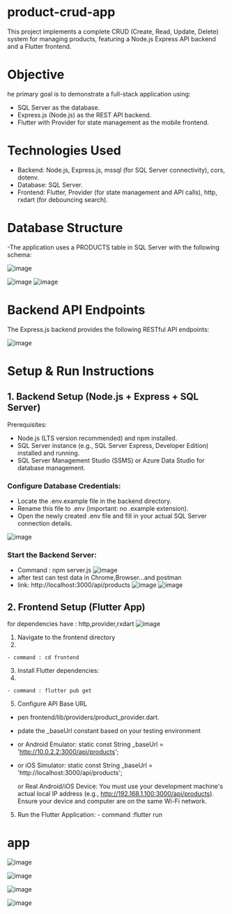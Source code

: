 # product-crud-app

This project implements a complete CRUD (Create, Read, Update, Delete) system for managing products, featuring a Node.js Express API backend and a Flutter frontend.

#  Objective
he primary goal is to demonstrate a full-stack application using:
-  SQL Server as the database.
-  Express.js (Node.js) as the REST API backend.
-  Flutter with Provider for state management as the mobile frontend.

#  Technologies Used
-  Backend: Node.js, Express.js, mssql (for SQL Server connectivity), cors, dotenv.
-  Database: SQL Server.
-  Frontend: Flutter, Provider (for state management and API calls), http, rxdart (for debouncing search).

#  Database Structure
-The application uses a PRODUCTS table in SQL Server with the following schema:

![image](https://github.com/user-attachments/assets/1b5cb9f9-2886-49fc-94d2-1fdfa27e5f3d)

![image](https://github.com/user-attachments/assets/c724583a-59a2-4a6e-b772-f0ea987cc0c4)
![image](https://github.com/user-attachments/assets/b152f7e0-7799-4e8a-8c2e-7999df2555d0)

#  Backend API Endpoints
The Express.js backend provides the following RESTful API endpoints:

![image](https://github.com/user-attachments/assets/ca8909d4-50ff-42b1-9ccd-3ef22ac9e5ab)

#  Setup & Run Instructions

## 1. Backend Setup (Node.js + Express + SQL Server)
Prerequisites:

-  Node.js (LTS version recommended) and npm installed.
-  SQL Server instance (e.g., SQL Server Express, Developer Edition) installed and running.
-  SQL Server Management Studio (SSMS) or Azure Data Studio for database management.

###  Configure Database Credentials:

-  Locate the .env.example file in the backend directory.
-  Rename this file to .env (important: no .example extension).
-  Open the newly created .env file and fill in your actual SQL Server connection details.

![image](https://github.com/user-attachments/assets/e37a865f-71b4-4666-9cea-8f821c1d4cae)
###  Start the Backend Server:

- Command : npm server.js
  ![image](https://github.com/user-attachments/assets/fbab0b9f-2680-4f0a-8ce8-fc0127f8012b)
-  after test can test data in Chrome,Browser...and postman
- link: http://localhost:3000/api/products
![image](https://github.com/user-attachments/assets/bbf4ca21-e1e7-4eb9-8fdc-6de39a9fe757)
![image](https://github.com/user-attachments/assets/c316eb32-7814-42d9-ad2c-e6f62c79fdbf)

##  2. Frontend Setup (Flutter App)
for dependencies have : http,provider,rxdart
![image](https://github.com/user-attachments/assets/686cc71f-12d7-4e8b-93a4-c065bd976976)

  1.  Navigate to the frontend directory
  2.  
    - command : cd frontend
      
  3.  Install Flutter dependencies:
  4.  
    - command : flutter pub get
      
  5.  Configure API Base URL

  * pen frontend/lib/providers/product_provider.dart.
      
  * pdate the _baseUrl constant based on your testing environment
      
  * or Android Emulator: static const String _baseUrl = 'http://10.0.2.2:3000/api/products';
     
  * or iOS Simulator: static const String _baseUrl = 'http://localhost:3000/api/products';
     
      or Real Android/iOS Device: You must use your development machine's actual local IP address (e.g., http://192.168.1.100:3000/api/products). Ensure your device and computer are on the same Wi-Fi network.
  5.  Run the Flutter Application:
     -  command :flutter run


#  app
![image](https://github.com/user-attachments/assets/184421ca-d2ff-49be-8be1-1cf4d2709e8d)

![image](https://github.com/user-attachments/assets/bdd974c5-0fa3-4788-b74b-24e7560b725a)

![image](https://github.com/user-attachments/assets/6bb47bf2-61b1-41eb-8c4a-b30c13c1031b)

![image](https://github.com/user-attachments/assets/8e70288b-bbc0-45c2-bc29-00c219caa7f0)














